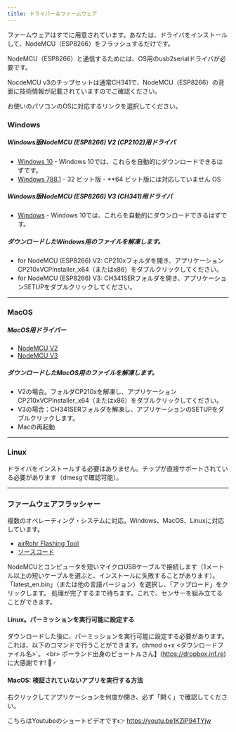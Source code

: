```yaml
---
title: ドライバー＆ファームウェア
---
```


ファームウェアはすでに用意されています。あなたは、ドライバをインストールして、NodeMCU（ESP8266）をフラッシュするだけです。

NodeMCU（ESP8266）と通信するためには、OS用のusb2serialドライバが必要です。

NocdeMCU v3のチップセットは通常CH341で、NodeMCU（ESP8266）の背面に技術情報が記載されていますのでご確認ください。

お使いのパソコンのOSに対応するリンクを選択してください。

### Windows

##### Windows版NodeMCU (ESP8266) V2 (CP2102)用ドライバ
* [Windows 10](https://www.silabs.comdocumentspublicsoftwareCP210x_Universal_Windows_Driver.zip) - Windows 10では、これらを自動的にダウンロードできるはずです。
* [Windows 788.1](https://www.silabs.comdocumentspublicsoftwareCP210x_Windows_Drivers.zip) - 32 ビット版 - **64 ビット版には対応していません OS

##### Windows版NodeMCU (ESP8266) V3 (CH341)用ドライバ
* [Windows](http://www.wch.cndownloadsfile5.html) - Windows 10では、これらを自動的にダウンロードできるはずです。

##### ダウンロードしたWindows用のファイルを解凍します。
* for NodeMCU (ESP8266) V2: CP210xフォルダを開き、アプリケーションCP210xVCPInstaller_x64（またはx86）をダブルクリックしてください。
* for NodeMCU (ESP8266) V3: CH341SERフォルダを開き、アプリケーションSETUPをダブルクリックしてください。

---

### MacOS

##### MacOS用ドライバー
* [NodeMCU V2](https://www.silabs.comdocumentspublicsoftwareMac_OSX_VCP_Driver.zip )
* [NodeMCU V3](http://www.wch.cndownloadsfile178.html)

##### ダウンロードしたMacOS用のファイルを解凍します。
* V2の場合。フォルダCP210xを解凍し、アプリケーションCP210xVCPInstaller_x64（またはx86）をダブルクリックしてください。
* V3の場合：CH341SERフォルダを解凍し、アプリケーションのSETUPをダブルクリックします。
* Macの再起動

---

### Linux
ドライバをインストールする必要はありません。チップが直接サポートされている必要があります（dmesgで確認可能）。

---
### ファームウェアフラッシャー
複数のオペレーティング・システムに対応。Windows、MacOS、Linuxに対応しています。

* [airRohr Flashing Tool](http://firmware.sensor.communityairrohrflashing-tool)
* [ソースコード](https://github.comopendata-stuttgartairrohr-firmware-flasher)

NodeMCUとコンピュータを短いマイクロUSBケーブルで接続します（1メートル以上の短いケーブルを選ぶと、インストールに失敗することがあります）。「latest_en.bin」（または他の言語バージョン）を選択し、「アップロード」をクリックします。
処理が完了するまで待ちます。これで、センサーを組み立てることができます。

#### Linux。パーミッションを実行可能に設定する
ダウンロードした後に、パーミッションを実行可能に設定する必要があります。これは、以下のコマンドで行うことができます。chmod o+x &lt;ダウンロードファイル名&gt;`。
&lt;br&gt;
ポーランド出身のピョートルさん】(https://dropbox.inf.re)に大感謝です! 🙋♂️

#### MacOS: 検証されていないアプリを実行する方法
右クリックしてアプリケーションを何度か開き、必ず「開く」で確認してください。

こちらはYoutubeのショートビデオです👉 https://youtu.be1KZiP94TYjw




